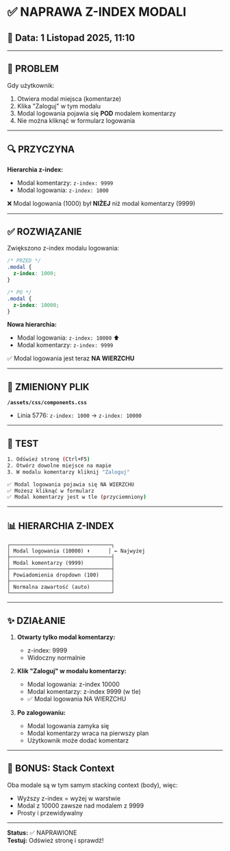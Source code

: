 # ✅ NAPRAWA Z-INDEX MODALI

## 📅 Data: 1 Listopad 2025, 11:10

---

## 🎯 PROBLEM

Gdy użytkownik:
1. Otwiera modal miejsca (komentarze)
2. Klika "Zaloguj" w tym modalu
3. Modal logowania pojawia się **POD** modalem komentarzy
4. Nie można kliknąć w formularz logowania

---

## 🔍 PRZYCZYNA

**Hierarchia z-index:**
- Modal komentarzy: `z-index: 9999`
- Modal logowania: `z-index: 1000`

❌ Modal logowania (1000) był **NIŻEJ** niż modal komentarzy (9999)

---

## ✅ ROZWIĄZANIE

Zwiększono z-index modalu logowania:

```css
/* PRZED */
.modal {
  z-index: 1000;
}

/* PO */
.modal {
  z-index: 10000;
}
```

**Nowa hierarchia:**
- Modal logowania: `z-index: 10000` ⬆️
- Modal komentarzy: `z-index: 9999`

✅ Modal logowania jest teraz **NA WIERZCHU**

---

## 📁 ZMIENIONY PLIK

**`/assets/css/components.css`**
- Linia 5776: `z-index: 1000` → `z-index: 10000`

---

## 🧪 TEST

```bash
1. Odśwież stronę (Ctrl+F5)
2. Otwórz dowolne miejsce na mapie
3. W modalu komentarzy kliknij "Zaloguj"

✅ Modal logowania pojawia się NA WIERZCHU
✅ Możesz kliknąć w formularz
✅ Modal komentarzy jest w tle (przyciemniony)
```

---

## 📊 HIERARCHIA Z-INDEX

```
┌─────────────────────────────────┐
│ Modal logowania (10000) ⬆️      │ ← Najwyżej
├─────────────────────────────────┤
│ Modal komentarzy (9999)         │
├─────────────────────────────────┤
│ Powiadomienia dropdown (100)    │
├─────────────────────────────────┤
│ Normalna zawartość (auto)       │
└─────────────────────────────────┘
```

---

## ✨ DZIAŁANIE

1. **Otwarty tylko modal komentarzy:**
   - z-index: 9999
   - Widoczny normalnie

2. **Klik "Zaloguj" w modalu komentarzy:**
   - Modal logowania: z-index 10000
   - Modal komentarzy: z-index 9999 (w tle)
   - ✅ Modal logowania NA WIERZCHU

3. **Po zalogowaniu:**
   - Modal logowania zamyka się
   - Modal komentarzy wraca na pierwszy plan
   - Użytkownik może dodać komentarz

---

## 🎯 BONUS: Stack Context

Oba modale są w tym samym stacking context (body), więc:
- Wyższy z-index = wyżej w warstwie
- Modal z 10000 zawsze nad modalem z 9999
- Prosty i przewidywalny

---

**Status:** ✅ NAPRAWIONE  
**Testuj:** Odśwież stronę i sprawdź!
